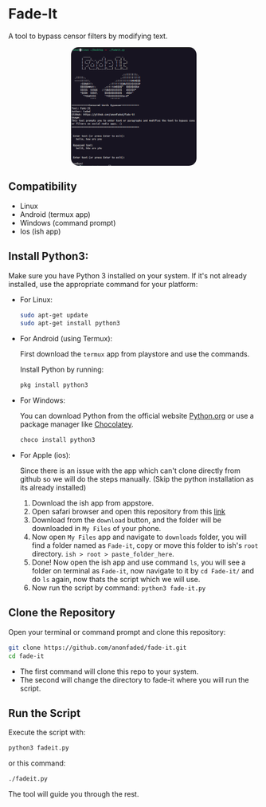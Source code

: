 # Fade-It

A tool to bypass censor filters by modifying text.

<img src="ss.png" width="50%" style="display: block; justify-content: center; margin: 0 auto; border-radius: 15px;">

## Compatibility 

- Linux
- Android (termux app)
- Windows (command prompt)
- Ios (ish app)

## Install Python3:

   Make sure you have Python 3 installed on your system. If it's not already installed, use the appropriate command for your platform:

   - For Linux:
     ```bash
     sudo apt-get update
     sudo apt-get install python3
     ```

   - For Android (using Termux):

     First download the `termux` app from playstore and use the commands.

     Install Python by running:
     ```bash
     pkg install python3
     ```

   - For Windows:

     You can download Python from the official website [Python.org](https://www.python.org/downloads/) or use a package manager like [Chocolatey](https://chocolatey.org/).

     ```powershell
     choco install python3
     ```

   - For Apple (ios):

     Since there is an issue with the app which can't clone directly from github so we will do the steps manually. (Skip the python installation as its already installed)

     1. Download the ish app from appstore.
     2. Open safari browser and open this repository from this [link](https://github.com/anonfaded/fade-it)
     3. Download from the `download` button, and the folder will be downloaded in `My Files` of your phone.
     4. Now open `My Files` app and navigate to `downloads` folder, you will find a folder named as `Fade-it`, copy or move this folder to ish's `root` directory. `ish > root > paste_folder_here`.
     5. Done! Now open the ish app and use command `ls`, you will see a folder on terminal as `Fade-it`, now navigate to it by `cd Fade-it/` and do `ls` again, now thats the script which we will use.
     6. Now run the script by command: `python3 fade-it.py`


## **Clone the Repository**

   Open your terminal or command prompt and clone this repository:

   ```bash
   git clone https://github.com/anonfaded/fade-it.git
   cd fade-it
   ```
   - The first command will clone this repo to your system.
   - The second will change the directory to fade-it where you will run the script.

## **Run the Script**

Execute the script with:

```bash
python3 fadeit.py
```
or this command:
```bash
./fadeit.py
```

The tool will guide you through the rest.